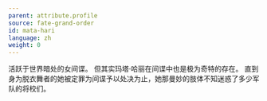 ```yaml
---
parent: attribute.profile
source: fate-grand-order
id: mata-hari
language: zh
weight: 0
---
```


活跃于世界暗处的女间谍。
但其实玛塔·哈丽在间谍中也是极为奇特的存在。
直到身为脱衣舞者的她被定罪为间谍予以处决为止，她那曼妙的肢体不知迷惑了多少军队的将校们。
